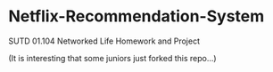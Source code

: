 # Netflix-Recommendation-System
SUTD 01.104 Networked Life Homework and Project


(It is interesting that some juniors just forked this repo...)
